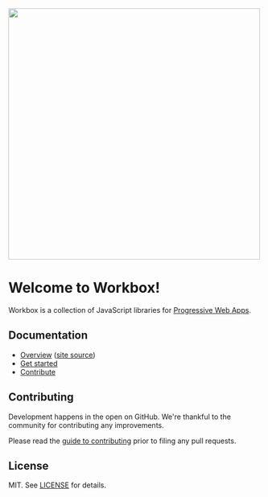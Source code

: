 <img src='https://user-images.githubusercontent.com/110953/28352645-7a8a66d8-6c0c-11e7-83af-752609e7e072.png' width='500px'/>

# Welcome to Workbox!

Workbox is a collection of JavaScript libraries for
[Progressive Web Apps](https://web.dev/progressive-web-apps/).

## Documentation

- [Overview](https://developers.google.com/web/tools/workbox/) ([site source](https://github.com/google/WebFundamentals/tree/main/src/content/en/tools/workbox))
- [Get started](https://developers.google.com/web/tools/workbox/guides/get-started)
- [Contribute](CONTRIBUTING.md)

## Contributing

Development happens in the open on GitHub. We're thankful to the community for
contributing any improvements.

Please read the [guide to contributing](CONTRIBUTING.md) prior to filing any
pull requests.

## License

MIT. See [LICENSE](LICENSE) for details.
